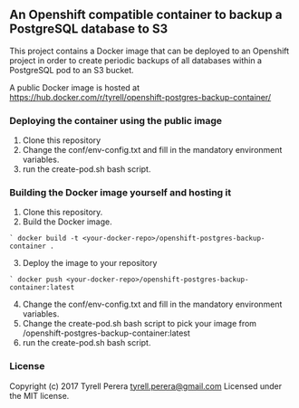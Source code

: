 ## An Openshift compatible container to backup a PostgreSQL database to S3

This project contains a Docker image that can be deployed to an Openshift project in order to create periodic backups of all databases within a PostgreSQL pod to an S3 bucket.

A public Docker image is hosted at https://hub.docker.com/r/tyrell/openshift-postgres-backup-container/ 

### Deploying the container using the public image

  1. Clone this repository
  2. Change the conf/env-config.txt and fill in the mandatory environment variables. 
  3. run the create-pod.sh bash script.
  
### Building the Docker image yourself and hosting it

  1. Clone this repository.
  2. Build the Docker image.
  
    ` docker build -t <your-docker-repo>/openshift-postgres-backup-container .
    
  3. Deploy the image to your repository 
  
    ` docker push <your-docker-repo>/openshift-postgres-backup-container:latest
    
  4. Change the conf/env-config.txt and fill in the mandatory environment variables. 
  5. Change the create-pod.sh bash script to pick your image from <your-docker-repo>/openshift-postgres-backup-container:latest
  6. run the create-pod.sh bash script.

### License
Copyright (c) 2017 Tyrell Perera <tyrell.perera@gmail.com>
Licensed under the MIT license.
